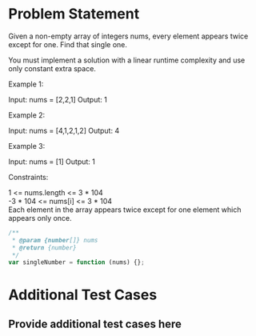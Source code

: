 # Problem Statement

Given a non-empty array of integers nums, every element appears twice except for one. Find that single one.

You must implement a solution with a linear runtime complexity and use only constant extra space.

Example 1:

Input: nums = [2,2,1]
Output: 1

Example 2:

Input: nums = [4,1,2,1,2]
Output: 4

Example 3:

Input: nums = [1]
Output: 1

Constraints:

1 <= nums.length <= 3 * 104\
-3 * 104 <= nums[i] <= 3 * 104\
Each element in the array appears twice except for one element which appears only once.

```js
/**
 * @param {number[]} nums
 * @return {number}
 */
var singleNumber = function (nums) {};
```

# Additional Test Cases

## Provide additional test cases here
